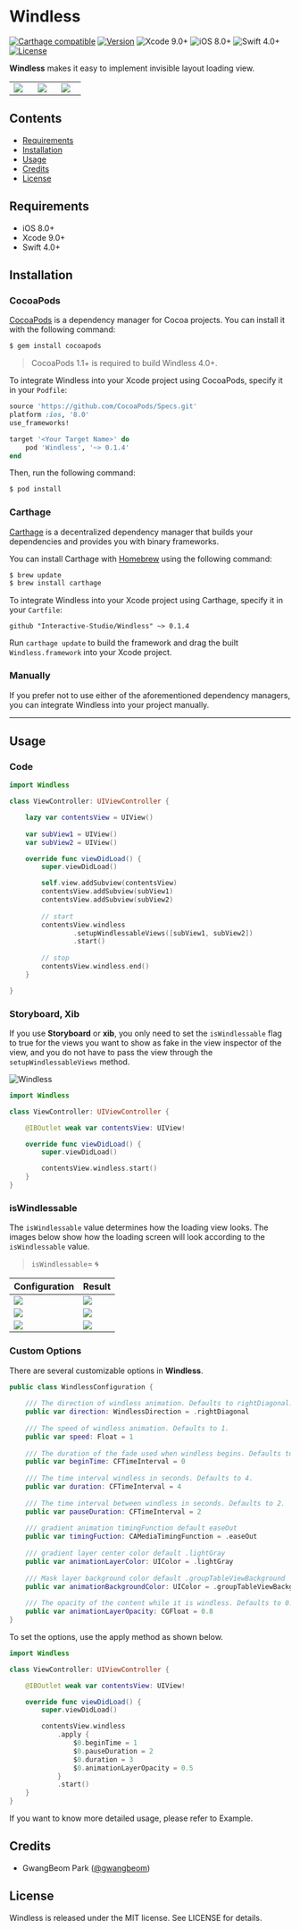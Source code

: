# Windless

[![Carthage compatible](https://img.shields.io/badge/Carthage-Compatible-brightgreen.svg?style=flat)](https://github.com/Carthage/Carthage)
[![Version](https://img.shields.io/cocoapods/v/Hero.svg?style=flat)](http://cocoapods.org/pods/Hero)
![Xcode 9.0+](https://img.shields.io/badge/Xcode-9.0%2B-blue.svg)
![iOS 8.0+](https://img.shields.io/badge/iOS-8.0%2B-blue.svg)
![Swift 4.0+](https://img.shields.io/badge/Swift-4.0%2B-orange.svg)
[![License](https://img.shields.io/cocoapods/l/Hero.svg?style=flat)](https://github.com/lkzhao/Hero/blob/master/LICENSE?raw=true)

**Windless** makes it easy to implement invisible layout loading view.

<table>
<tr>
<td width="25%">
<img src="Resource/basic.gif"></img>
</td>
<td width="25%">
<img src="Resource/table.gif"></img>
</td>
<td width="25%">
<img src="Resource/collection.gif"></img>
</td>
</tr>
</table>

## Contents

- [Requirements](#requirements)
- [Installation](#installation)
- [Usage](#usage)
- [Credits](#credits)
- [License](#license)

## Requirements

- iOS 8.0+
- Xcode 9.0+
- Swift 4.0+

## Installation

### CocoaPods

[CocoaPods](http://cocoapods.org) is a dependency manager for Cocoa projects. You can install it with the following command:

```bash
$ gem install cocoapods
```

> CocoaPods 1.1+ is required to build Windless 4.0+.

To integrate Windless into your Xcode project using CocoaPods, specify it in your `Podfile`:

```ruby
source 'https://github.com/CocoaPods/Specs.git'
platform :ios, '8.0'
use_frameworks!

target '<Your Target Name>' do
    pod 'Windless', '~> 0.1.4'
end
```

Then, run the following command:

```bash
$ pod install
```

### Carthage

[Carthage](https://github.com/Carthage/Carthage) is a decentralized dependency manager that builds your dependencies and provides you with binary frameworks.

You can install Carthage with [Homebrew](http://brew.sh/) using the following command:

```bash
$ brew update
$ brew install carthage
```

To integrate Windless into your Xcode project using Carthage, specify it in your `Cartfile`:

```ogdl
github "Interactive-Studio/Windless" ~> 0.1.4
```

Run `carthage update` to build the framework and drag the built `Windless.framework` into your Xcode project.

### Manually

If you prefer not to use either of the aforementioned dependency managers, you can integrate Windless into your project manually.

---

## Usage

### Code

```swift
import Windless

class ViewController: UIViewController {

    lazy var contentsView = UIView()
    
    var subView1 = UIView()
    var subView2 = UIView()

    override func viewDidLoad() {
        super.viewDidLoad()

        self.view.addSubview(contentsView)
        contentsView.addSubview(subView1)
        contentsView.addSubview(subView2)
        
        // start
        contentsView.windless
                .setupWindlessableViews([subView1, subView2])
                .start()
                
        // stop
        contentsView.windless.end()
    }

}
```

### Storyboard, Xib

If you use **Storyboard** or **xib**, you only need to set the `isWindlessable` flag to true for the views you want to show as fake in the view inspector of the view, and you do not have to pass the view through the `setupWindlessableViews` method.

![Windless](https://github.com/ParkGwangBeom/Windless/blob/master/Resource/example1.png)

```swift
import Windless

class ViewController: UIViewController {

    @IBOutlet weak var contentsView: UIView!

    override func viewDidLoad() {
        super.viewDidLoad()

        contentsView.windless.start()
    }
}
```

### isWindlessable

The `isWindlessable` value determines how the loading view looks. The images below show how the loading screen will look according to the `isWindlessable` value.

> ```isWindlessable```= 🌀

| Configuration | Result
|------- | -------
|![](Resource/configu1.png) | ![](Resource/result1.png)
|![](Resource/configu2.png) | ![](Resource/result2.png)
|![](Resource/configu3.png) | ![](Resource/result3.png)


### Custom Options

There are several customizable options in **Windless**.

```swift
public class WindlessConfiguration {
    
    /// The direction of windless animation. Defaults to rightDiagonal.
    public var direction: WindlessDirection = .rightDiagonal
    
    /// The speed of windless animation. Defaults to 1.
    public var speed: Float = 1
    
    /// The duration of the fade used when windless begins. Defaults to 0.
    public var beginTime: CFTimeInterval = 0
    
    /// The time interval windless in seconds. Defaults to 4.
    public var duration: CFTimeInterval = 4
    
    /// The time interval between windless in seconds. Defaults to 2.
    public var pauseDuration: CFTimeInterval = 2
    
    /// gradient animation timingFunction default easeOut
    public var timingFuction: CAMediaTimingFunction = .easeOut
    
    /// gradient layer center color default .lightGray
    public var animationLayerColor: UIColor = .lightGray
    
    /// Mask layer background color default .groupTableViewBackground
    public var animationBackgroundColor: UIColor = .groupTableViewBackground
    
    /// The opacity of the content while it is windless. Defaults to 0.8.
    public var animationLayerOpacity: CGFloat = 0.8
}
```

To set the options, use the apply method as shown below.

```swift
import Windless

class ViewController: UIViewController {

    @IBOutlet weak var contentsView: UIView!

    override func viewDidLoad() {
        super.viewDidLoad()

        contentsView.windless
            .apply {
                $0.beginTime = 1
                $0.pauseDuration = 2
                $0.duration = 3
                $0.animationLayerOpacity = 0.5
            }
            .start()
    }
}
```

If you want to know more detailed usage, please refer to Example.

## Credits

- GwangBeom Park ([@gwangbeom](https://github.com/ParkGwangBeom))

## License

Windless is released under the MIT license. See LICENSE for details.

